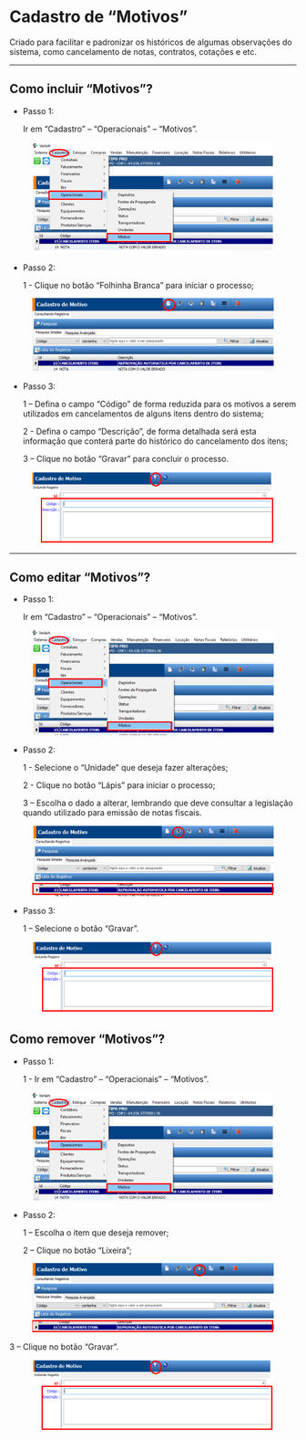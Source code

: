 # Cadastro de “Motivos”

Criado para facilitar e padronizar os históricos de algumas observações do sistema, como cancelamento de notas, contratos, cotações e etc.

***

## Como incluir “Motivos”?

*   Passo 1:

    Ir em “Cadastro” – “Operacionais” – “Motivos”.

<figure><img src="../../../.gitbook/assets/image (9).png" alt=""><figcaption></figcaption></figure>

*   Passo 2:

    1 - Clique no botão “Folhinha Branca” para iniciar o processo;

<figure><img src="../../../.gitbook/assets/image (1) (1) (1) (1) (1).png" alt=""><figcaption></figcaption></figure>

*   Passo 3:

    1 – Defina o campo “Código” de forma reduzida para os motivos a serem utilizados em cancelamentos de alguns itens dentro do sistema;

    2 - Defina o campo “Descrição”, de forma detalhada será esta informação que conterá parte do histórico do cancelamento dos itens;

    3 – Clique no botão “Gravar” para concluir o processo.

<figure><img src="../../../.gitbook/assets/image (2) (1) (1) (1) (1).png" alt=""><figcaption></figcaption></figure>

***

## Como editar “Motivos”?

*   Passo 1:

    Ir em “Cadastro” – “Operacionais” – “Motivos”.

<figure><img src="../../../.gitbook/assets/image (3) (1) (1) (1) (1).png" alt=""><figcaption></figcaption></figure>

*   Passo 2:

    1 - Selecione o “Unidade” que deseja fazer alterações;

    2 - Clique no botão “Lápis” para iniciar o processo;

    3 – Escolha o dado a alterar, lembrando que deve consultar a legislação quando utilizado para emissão de notas fiscais.

<figure><img src="../../../.gitbook/assets/image (4) (1) (1) (1) (1).png" alt=""><figcaption></figcaption></figure>

*   Passo 3:

    1 – Selecione o botão “Gravar”.

<figure><img src="../../../.gitbook/assets/image (5) (1) (1) (1) (1).png" alt=""><figcaption></figcaption></figure>

## Como remover “Motivos”?

*   Passo 1:

    1 - Ir em “Cadastro” – “Operacionais” – “Motivos”.

<figure><img src="../../../.gitbook/assets/image (6) (1) (1) (1) (1).png" alt=""><figcaption></figcaption></figure>

*   Passo 2:

    1 – Escolha o item que deseja remover;

    2 – Clique no botão “Lixeira”;

<figure><img src="../../../.gitbook/assets/image (7) (1) (1) (1) (1).png" alt=""><figcaption></figcaption></figure>

3 – Clique no botão “Gravar”.

<figure><img src="../../../.gitbook/assets/image (596).png" alt=""><figcaption></figcaption></figure>
